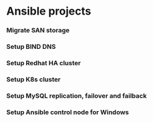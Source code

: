 # Ansible projects


### Migrate SAN storage

### Setup BIND DNS

### Setup Redhat HA cluster

### Setup K8s cluster

### Setup MySQL replication, failover and failback

### Setup Ansible control node for Windows
